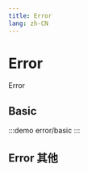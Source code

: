 ```yaml
--- 
title: Error
lang: zh-CN
---
```


# Error

Error


## Basic

:::demo 
error/basic
:::

## Error 其他
